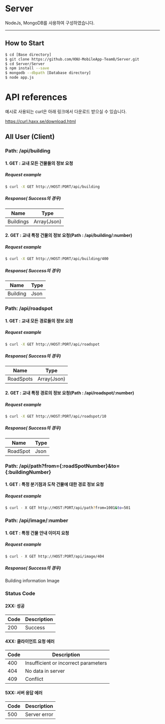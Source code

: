 # Server
NodeJs, MongoDB를 사용하여 구성하였습니다.

<hr>

## How to Start

```bash
$ cd [Base directory]
$ git clone https://github.com/KNU-MobileApp-Team8/Server.git
$ cd Server/Server
$ npm install --save
$ mongodb --dbpath [Database directory]
$ node app.js
```

# API references
예시로 사용되는 curl은 아래 링크에서 다운로드 받으실 수 있습니다.

https://curl.haxx.se/download.html

## All User (Client)
### Path: /api/building
#### 1. GET : 교내 모든 건물들의 정보 요청
##### Request example

```bash
$ curl -X GET http://HOST:PORT/api/building
```

##### Response( Success의 경우)

|<center>Name</center>|<center>Type</center>|
|---|---|
|Buildings|Array(Json)|

#### 2. GET : 교내 특정 건물의 정보 요청(Path : /api/building/:number)
##### Request example

```bash
$ curl -X GET http://HOST:PORT/api/building/400
```

##### Response( Success의 경우)
|<center>Name</center>|<center>Type</center>|
|---|---|
|Building|Json|

### Path: /api/roadspot
#### 1. GET : 교내 모든 경로들의 정보 요청

##### Request example

```bash
$ curl -X GET http://HOST:PORT/api/roadspot
```

##### Response( Success의 경우)

|<center>Name</center>|<center>Type</center>|
|---|---|
|RoadSpots|Array(Json)|

#### 2. GET : 교내 특정 경로의 정보 요청(Path : /api/roadspot/:number)
##### Request example

```bash
$ curl -X GET http://HOST:PORT/api/roadspot/10
```

##### Response( Success의 경우)
|<center>Name</center>|<center>Type</center>|
|---|---|
|RoadSpot|Json|

### Path: /api/path?from={:roadSpotNumber}&to={:buildingNumber}
#### 1. GET : 특정 분기점과 도착 건물에 대한 경로 정보 요청
##### Request example

```bash
$ curl - X GET http://HOST:PORT/api/path?from=1001&to=501
```

### Path: /api/image/:number
#### 1. GET : 특정 건물 안내 이미지 요청
##### Request example

```bash
$ curl - X GET http://HOST:PORT/api/image/404
```

##### Response( Success의 경우)
Building information Image

### Status Code
#### 2XX: 성공

|<center>Code</center>|<center>Description</center>|
|---|---|
|200|Success|

#### 4XX: 클라이언트 요청 에러

|<center>Code</center>|<center>Description</center>|
|---|---|
|400|Insufficient or incorrect parameters|
|404|No data in server|
|409|Conflict|

#### 5XX: 서버 응답 에러
|<center>Code</center>|<center>Description</center>|
|---|---|
|500|Server error|
